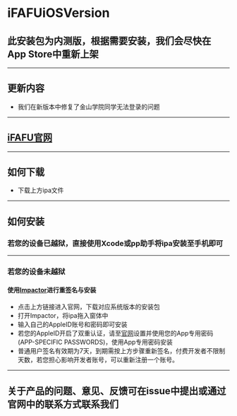 # iFAFUiOSVersion
## 此安装包为内测版，根据需要安装，我们会尽快在App Store中重新上架
***
## 更新内容
* 我们在新版本中修复了金山学院同学无法登录的问题
***
## [iFAFU官网](https://ifafu.cn)
***
## 如何下载
* 下载上方ipa文件
***
## 如何安装
### 若您的设备已越狱，直接使用Xcode或pp助手将ipa安装至手机即可
***
### 若您的设备未越狱
#### 使用[Impactor](http://www.cydiaimpactor.com)进行重签名与安装
* 点击上方链接进入官网，下载对应系统版本的安装包
* 打开Impactor，将ipa拖入窗体中
* 输入自己的AppleID账号和密码即可安装
* 若您的AppleID开启了双重认证，请至[官网](https://appleid.apple.com/account/manage)设置并使用您的App专用密码(APP-SPECIFIC PASSWORDS)，使用App专用密码安装
* 普通用户签名有效期为7天，到期需按上方步骤重新签名，付费开发者不限制天数，若您担心影响开发者账号，可以重新注册一个账号。
***
## 关于产品的问题、意见、反馈可在issue中提出或通过官网中的联系方式联系我们
